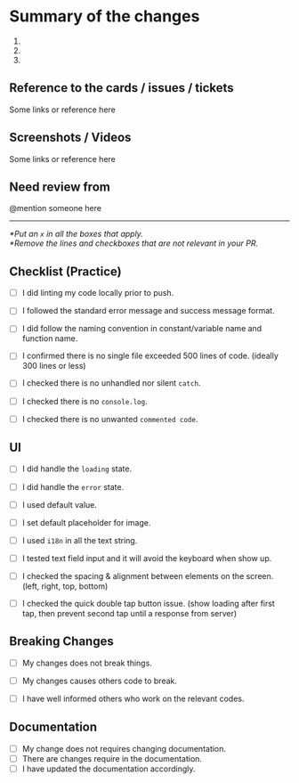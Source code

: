 # Summary of the changes
<!-- highlight the main point of the proposed changes -->
1.
2. 
3. 

## Reference to the cards / issues / tickets
<!-- eg: insert the links or the reference photos / images here -->
<!-- eg: https://github.com/lava-x/react-native-skeleton/pull/30 -->
Some links or reference here

## Screenshots / Videos
<!-- insert app screenshots here -->
Some links or reference here


## Need review from
<!-- insert the person you wish to mention here -->
<!-- eg: @mentionPersonA -->
@mention someone here


---
_*Put an `x` in all the boxes that apply._  
_*Remove the lines and checkboxes that are not relevant in your PR._ 

## Checklist (Practice)
- [ ] I did linting my code locally prior to push.
- [ ] I followed the standard error message and success message format.
- [ ] I did follow the naming convention in constant/variable name and function name.
- [ ] I confirmed there is no single file exceeded 500 lines of code. (ideally 300 lines or less)
- [ ] I checked there is no unhandled nor silent `catch`.
- [ ] I checked there is no `console.log`.
- [ ] I checked there is no unwanted `commented code`.


## UI
<!-- remove the one that is not relevant -->
- [ ] I did handle the `loading` state. 
- [ ] I did handle the `error` state.
- [ ] I used default value.
- [ ] I set default placeholder for image.
- [ ] I used `i18n` in all the text string.
- [ ] I tested text field input and it will avoid the keyboard when show up.
- [ ] I checked the spacing & alignment between elements on the screen. (left, right, top, bottom)
- [ ] I checked the quick double tap button issue. (show loading after first tap, then prevent second tap until a response from server)


## Breaking Changes
<!-- remove the one that is not relevant -->
- [ ] My changes does not break things.
- [ ] My changes causes others code to break.
- [ ] I have well informed others who work on the relevant codes.


## Documentation
<!-- remove the one that is not relevant -->
- [ ] My change does not requires changing documentation.
- [ ] There are changes require in the documentation.
- [ ] I have updated the documentation accordingly.
